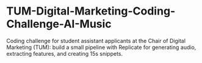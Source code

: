 # TUM-Digital-Marketing-Coding-Challenge-AI-Music
Coding challenge for student assistant applicants at the Chair of Digital Marketing (TUM): build a small pipeline with Replicate for generating audio, extracting features, and creating 15s snippets.
